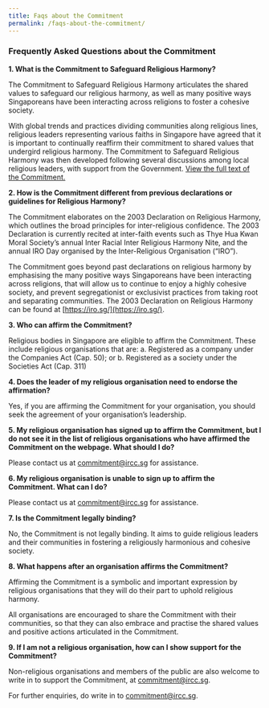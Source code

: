 ```yaml
---
title: Faqs about the Commitment
permalink: /faqs-about-the-commitment/
---
```


### Frequently Asked Questions about the Commitment

**1.	What is the Commitment to Safeguard Religious Harmony?**

The Commitment to Safeguard Religious Harmony articulates the shared values to safeguard our religious harmony, as well as many positive ways Singaporeans have been interacting across religions to foster a cohesive society.

With global trends and practices dividing communities along religious lines, religious leaders representing various faiths in Singapore have agreed that it is important to continually reaffirm their commitment to shared values that undergird religious harmony. The Commitment to Safeguard Religious Harmony was then developed following several discussions among local religious leaders, with support from the Government.  [View the full text of the Commitment.](https://www.ircc.sg/commitment-to-safeguard-religious-harmony/)

**2.	How is the Commitment different from previous declarations or guidelines for Religious Harmony?**

The Commitment elaborates on the 2003 Declaration on Religious Harmony, which outlines the broad principles for inter-religious confidence. The 2003 Declaration is currently recited at inter-faith events such as Thye Hua Kwan Moral Society’s annual Inter Racial Inter Religious Harmony Nite, and the annual IRO Day organised by the Inter-Religious Organisation (“IRO”).

The Commitment goes beyond past declarations on religious harmony by emphasising the many positive ways Singaporeans have been interacting across religions, that will allow us to continue to enjoy a highly cohesive society, and prevent segregationist or exclusivist practices from taking root and separating communities. The 2003 Declaration on Religious Harmony can be found at [https://iro.sg/](https://iro.sg/).

**3.	Who can affirm the Commitment?**

Religious bodies in Singapore are eligible to affirm the Commitment. These include religious organisations that are:
a.  Registered as a company under the Companies Act (Cap. 50); or
b.  Registered as a society under the Societies Act (Cap. 311)


**4.	Does the leader of my religious organisation need to endorse the affirmation?**

Yes, if you are affirming the Commitment for your organisation, you should seek the agreement of your organisation’s leadership.

**5.	My religious organisation has signed up to affirm the Commitment, but I do not see it in the list of religious organisations who have affirmed the Commitment on the webpage. What should I do?**

Please contact us at [commitment@ircc.sg](mailto:commitment@ircc.sg) for assistance.

**6.	My religious organisation is unable to sign up to affirm the Commitment. What can I do?**

Please contact us at [commitment@ircc.sg](mailto:commitment@ircc.sg) for assistance.

**7.	Is the Commitment legally binding?**

No, the Commitment is not legally binding. It aims to guide religious leaders and their communities in fostering a religiously harmonious and cohesive society.

**8.	What happens after an organisation affirms the Commitment?**

Affirming the Commitment is a symbolic and important expression by religious organisations that they will do their part to uphold religious harmony.

All organisations are encouraged to share the Commitment with their communities, so that they can also embrace and practise the shared values and positive actions articulated in the Commitment.

**9.	If I am not a religious organisation, how can I show support for the Commitment?**

Non-religious organisations and members of the public are also welcome to write in to support the Commitment, at [commitment@ircc.sg](mailto:commitment@ircc.sg).

For further enquiries, do write in to [commitment@ircc.sg](mailto:commitment@ircc.sg).
